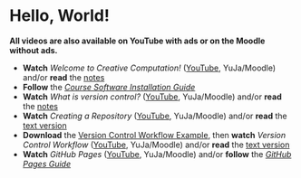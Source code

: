 # Hello, World!

**All videos are also available on YouTube with ads or on the Moodle without ads.**

- **Watch** *Welcome to Creative Computation!* ([YouTube](MISSING_LINK), YuJa/Moodle) and/or **read** the [notes](./welcome-to-creative-computation.md)
- **Follow** the [*Course Software Installation Guide*](../../guides/course-software.md)
- **Watch** *What is version control?* ([YouTube](MISSING_LINK), YuJa/Moodle) and/or **read** the [notes](./what-is-version-control.md)
- **Watch** *Creating a Repository* ([YouTube](MISSING_LINK), YuJa/Moodle) and/or **read** the [text version](./creating-a-repository.md)
- **Download** the [Version Control Workflow Example](./version-control-workflow-example.zip), then **watch** *Version Control Workflow* ([YouTube](MISSING_LINK), YuJa/Moodle) and/or **read** the [text version](./version-control-workflow.md)
- **Watch** *GitHub Pages* ([YouTube](MISSING_LINK), YuJa/Moodle) and/or **follow** the [*GitHub Pages Guide*](.github-pages.md)
